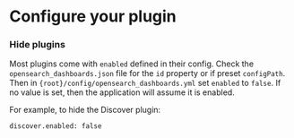 # Configure your plugin

### Hide plugins
Most plugins come with `enabled` defined in their config. Check the `opensearch_dashboards.json` file for the `id` property or if preset `configPath`. Then in `{root}/config/opensearch_dashboards.yml` set `enabled` to `false`. If no value is set, then the application will assume it is enabled.

For example, to hide the Discover plugin:
```
discover.enabled: false
```